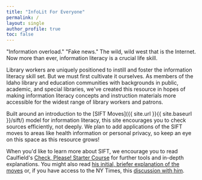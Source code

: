 ```yaml
---
title: "InfoLit For Everyone"
permalink: /
layout: single
author_profile: true
toc: false
---
```


"Information overload." "Fake news." The wild, wild west that is the Internet. Now more than ever, information literacy is a crucial life skill.  

Library workers are uniquely positioned to instill and foster the information literacy skill set. But we must first cultivate it ourselves. As members of the Idaho library and education communities with backgrounds in public, academic, and special libraries, we've created this resource in hopes of making information literacy concepts and instruction materials more accessible for the widest range of library workers and patrons.  

Built around an introduction to the [SIFT Moves]({{ site.url }}{{ site.baseurl }}/sift/) model for information literacy, this site encourages you to check sources efficiently, not deeply. We plan to add applications of the SIFT moves to areas like health information or personal privacy, so keep an eye on this space as this resource grows!  

When you'd like to learn more about SIFT, we encourage you to read Caulfield's [Check, Please! Starter Course](https://www.notion.so/Check-Please-Starter-Course-ae34d043575e42828dc2964437ea4eed) for further tools and in-depth explanations. You might also read [his initial, briefer explanation of the moves](https://hapgood.us/2019/06/19/sift-the-four-moves/) or, if you have access to the NY Times, this [discussion with him](https://www.nytimes.com/2021/02/18/opinion/fake-news-media-attention.html).  